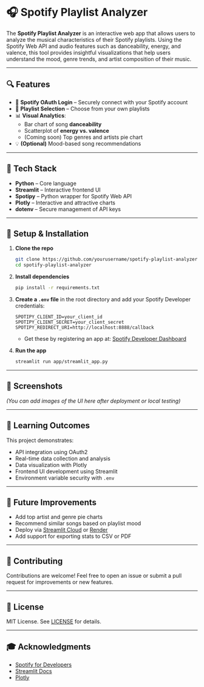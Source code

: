 
# 🎧 Spotify Playlist Analyzer

The **Spotify Playlist Analyzer** is an interactive web app that allows users to analyze the musical characteristics of their Spotify playlists. Using the Spotify Web API and audio features such as danceability, energy, and valence, this tool provides insightful visualizations that help users understand the mood, genre trends, and artist composition of their music.

---

## 🔍 Features

- 🔐 **Spotify OAuth Login** – Securely connect with your Spotify account
- 🎵 **Playlist Selection** – Choose from your own playlists
- 📊 **Visual Analytics**:
  - Bar chart of song **danceability**
  - Scatterplot of **energy vs. valence**
  - (Coming soon) Top genres and artists pie chart
- 💡 **(Optional)** Mood-based song recommendations

---

## 🧰 Tech Stack

- **Python** – Core language
- **Streamlit** – Interactive frontend UI
- **Spotipy** – Python wrapper for Spotify Web API
- **Plotly** – Interactive and attractive charts
- **dotenv** – Secure management of API keys

---

## 🚀 Setup & Installation

1. **Clone the repo**
   ```bash
   git clone https://github.com/yourusername/spotify-playlist-analyzer.git
   cd spotify-playlist-analyzer
   ```

2. **Install dependencies**
   ```bash
   pip install -r requirements.txt
   ```

3. **Create a `.env` file** in the root directory and add your Spotify Developer credentials:
   ```env
   SPOTIPY_CLIENT_ID=your_client_id
   SPOTIPY_CLIENT_SECRET=your_client_secret
   SPOTIPY_REDIRECT_URI=http://localhost:8888/callback
   ```

   - Get these by registering an app at: [Spotify Developer Dashboard](https://developer.spotify.com/dashboard)

4. **Run the app**
   ```bash
   streamlit run app/streamlit_app.py
   ```

---

## 📸 Screenshots

*(You can add images of the UI here after deployment or local testing)*

---

## 🧠 Learning Outcomes

This project demonstrates:
- API integration using OAuth2
- Real-time data collection and analysis
- Data visualization with Plotly
- Frontend UI development using Streamlit
- Environment variable security with `.env`

---

## 📌 Future Improvements

- Add top artist and genre pie charts
- Recommend similar songs based on playlist mood
- Deploy via [Streamlit Cloud](https://streamlit.io/cloud) or [Render](https://render.com)
- Add support for exporting stats to CSV or PDF

---

## 🤝 Contributing

Contributions are welcome! Feel free to open an issue or submit a pull request for improvements or new features.

---

## 📄 License

MIT License. See [LICENSE](LICENSE) for details.

---

## 🎓 Acknowledgments

- [Spotify for Developers](https://developer.spotify.com/)
- [Streamlit Docs](https://docs.streamlit.io/)
- [Plotly](https://plotly.com/python/)
